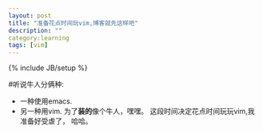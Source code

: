 ```yaml
---
layout: post
title: "准备花点时间玩vim,博客就先这样吧"
description: ""
category:learning 
tags: [vim]
---
```

{% include JB/setup %}

#听说牛人分俩种:
* 一种使用emacs.
* 另一种用vim.
为了**装的**像个牛人，嘿嘿。
这段时间决定花点时间玩玩vim,我准备好受虐了， 哈哈。
